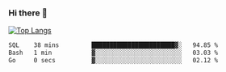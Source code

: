 ### Hi there 👋

<!--
**3Xpl0it3r/3Xpl0it3r** is a ✨ _special_ ✨ repository because its `README.md` (this file) appears on your GitHub profile.

Here are some ideas to get you started:

- 🔭 I’m currently working on ...
- 🌱 I’m currently learning ...
- 👯 I’m looking to collaborate on ...
- 🤔 I’m looking for help with ...
- 💬 Ask me about ...
- 📫 How to reach me: ...
- 😄 Pronouns: ...
- ⚡ Fun fact: ...
-->


[![Top Langs](https://github-readme-stats.vercel.app/api/top-langs/?username=3Xpl0it3r&layout=compact)](https://github.com/3Xpl0it3r/3Xpl0it3r)

<!--START_SECTION:waka-->

```txt
SQL    38 mins         ███████████████████████▓░   94.85 %
Bash   1 min           ▓░░░░░░░░░░░░░░░░░░░░░░░░   03.03 %
Go     0 secs          ▓░░░░░░░░░░░░░░░░░░░░░░░░   02.12 %
```

<!--END_SECTION:waka-->
